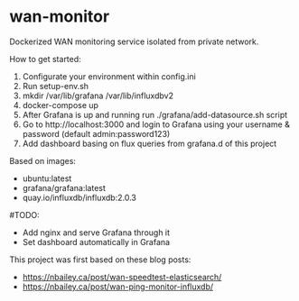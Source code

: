 # wan-monitor
Dockerized WAN monitoring service isolated from private network.

How to get started:
1. Configurate your environment within config.ini
2. Run setup-env.sh
3. mkdir /var/lib/grafana /var/lib/influxdbv2
4. docker-compose up
5. After Grafana is up and running run ./grafana/add-datasource.sh script
6. Go to http://localhost:3000 and login to Grafana using your username & password (default admin:password123)
7. Add dashboard basing on flux queries from grafana.d of this project


Based on images:
- ubuntu:latest
- grafana/grafana:latest
- quay.io/influxdb/influxdb:2.0.3

#TODO:
- Add nginx and serve Grafana through it
- Set dashboard automatically in Grafana

This project was first based on these blog posts:
- https://nbailey.ca/post/wan-speedtest-elasticsearch/
- https://nbailey.ca/post/wan-ping-monitor-influxdb/
